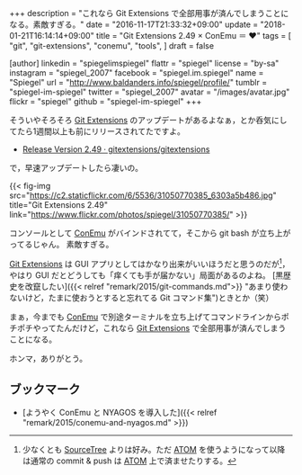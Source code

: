 +++
description = "これなら Git Extensions で全部用事が済んでしまうことになる。素敵すぎる。"
date = "2016-11-17T21:33:32+09:00"
update = "2018-01-21T16:14:14+09:00"
title = "Git Extensions 2.49 × ConEmu ＝ ♥"
tags = [
  "git",
  "git-extensions",
  "conemu",
  "tools",
]
draft = false

[author]
  linkedin = "spiegelimspiegel"
  flattr = "spiegel"
  license = "by-sa"
  instagram = "spiegel_2007"
  facebook = "spiegel.im.spiegel"
  name = "Spiegel"
  url = "http://www.baldanders.info/spiegel/profile/"
  tumblr = "spiegel-im-spiegel"
  twitter = "spiegel_2007"
  avatar = "/images/avatar.jpg"
  flickr = "spiegel"
  github = "spiegel-im-spiegel"
+++

そういやそろそろ [Git Extensions] のアップデートがあるよなぁ，とか呑気にしてたら1週間以上も前にリリースされてたですよ。

- [Release Version 2.49 · gitextensions/gitextensions](https://github.com/gitextensions/gitextensions/releases/tag/v2.49)

で，早速アップデートしたら凄いの。

{{< fig-img src="https://c2.staticflickr.com/6/5536/31050770385_6303a5b486.jpg" title="Git Extensions 2.49" link="https://www.flickr.com/photos/spiegel/31050770385/" >}}

コンソールとして [ConEmu] がバインドされてて，そこから git bash が立ち上がってるじゃん。
素敵すぎる。

[Git Extensions] は GUI アプリとしてはかなり出来がいいほうだと思うのだが[^st]，やはり GUI だとどうしても「痒くても手が届かない」局面があるのよね。
[黒歴史を改竄したい]({{< relref "remark/2015/git-commands.md">}} "あまり使わないけど，たまに使おうとすると忘れてる Git コマンド集")ときとか（笑）

[^st]: 少なくとも [SourceTree] よりは好み。ただ [ATOM] を使うようになって以降は通常の commit & push は [ATOM] 上で済ませたりする。

まぁ，今までも [ConEmu] で別途ターミナルを立ち上げてコマンドラインからポチポチやってたんだけど，これなら [Git Extensions] で全部用事が済んでしまうことになる。

ホンマ，ありがとう。

## ブックマーク

- [ようやく ConEmu と NYAGOS を導入した]({{< relref "remark/2015/conemu-and-nyagos.md" >}})

[Git Extensions]: https://gitextensions.github.io/
[ConEmu]: https://conemu.github.io/ "ConEmu - Handy Windows Terminal"
[SourceTree]: https://www.sourcetreeapp.com/ "SourceTree | Free Git and Hg Client for Mac and Windows"
[ATOM]: https://atom.io/ "Atom"
